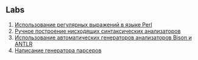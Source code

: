 ## Labs
1. [Использование регулярных выражений в языке Perl](lab1)
2. [Ручное построение нисходящих синтаксических анализаторов](lab2)
3. [Использование автоматических генераторов анализаторов Bison и ANTLR](lab3)
4. [Написание генератора парсеров](lab4)

